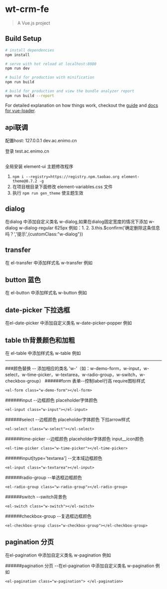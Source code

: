 # wt-crm-fe

> A Vue.js project

## Build Setup

``` bash
# install dependencies
npm install

# serve with hot reload at localhost:8080
npm run dev

# build for production with minification
npm run build

# build for production and view the bundle analyzer report
npm run build --report
```

For detailed explanation on how things work, checkout the [guide](http://vuejs-templates.github.io/webpack/) and [docs for vue-loader](http://vuejs.github.io/vue-loader).



## api联调

配置host:  127.0.0.1 dev.ac.enimo.cn

登录  test.ac.enimo.cn

##
全局安装 element-ui 主题修改程序

1. `npm i --registry=https://registry.npm.taobao.org element-theme@0.7.2 -g`
2. 在项目根目录下面修改 element-variables.css 文件
3. 执行 `npm run gen_theme` 使主题生效


## dialog
在dialog 中添加自定义类名 w-dialog,如果在dialog固定宽度的情况下添加  w-dialog w-dialog-regular  625px
    例如：1.<el-dialog custom-class="w-dialog"></el-dialog>
         2.<el-dialog custom-class="w-dialog w-dialog-regular"></el-dialog>
         3.this.$confirm('确定删除这条信息吗？','提示',{customClass:"w-dialog"})

## transfer
在 el-transfer 中添加样式名 w-transfer 例如  <el-transfer class="w-transfer" > </el-transfer>

## button 蓝色
在 el-button 中添加样式名 w-button 例如  <el-button class="w-button" > </el-button>

## date-picker 下拉选框
在el-date-picker 中添加自定义类名 w-date-picker-popper 例如  <el-date-picker popper-class="w-date-picker-popper"> </el-date-picker>

## table th背景颜色和加粗
在 el-table 中添加样式名 w-table 例如<el-table class="w-table">
*****
###颜色替换  -- 添加相应的类名 'w-'（如：w-demo-form，w-input，w-select，w-time-picker，w-textarea，w-radio-group，w-switch，w-checkbox-group）
######form 表单--控制label行高 require图标样式
```
<el-form class="w-demo-form"></el-form>
```
######input --边框颜色 placeholder字体颜色
```
<el-input class="w-input"></el-input>
```
######select --边框颜色 placeholder字体颜色 下拉arrow样式
```
<el-select class="w-select"></el-select>
```
######time-picker --边框颜色 placeholder字体颜色 input__icon颜色
```
<el-time-picker class="w-time-picker"></el-time-picker>
```
######input[type='textarea'] --文本域边框颜色
```
<el-input class="w-textarea"></el-input>
```
######radio-group --单选框边框颜色
```
<el-radio-group class="w-radio-group"></el-radio-group>
```
######switch --switch背景色
```
<el-switch class="w-switch"></el-switch>
```
######checkbox-group --复选框边框颜色
```
<el-checkbox-group class="w-checkbox-group"></el-checkbox-group>
```


## pagination 分页
在el-pagination 中添加自定义类名 w-pagination 例如

######pagination 分页  --在el-pagination 中添加自定义类名 w-pagination 例如 
```
<el-pagination class="w-pagination"> </el-pagination>
```